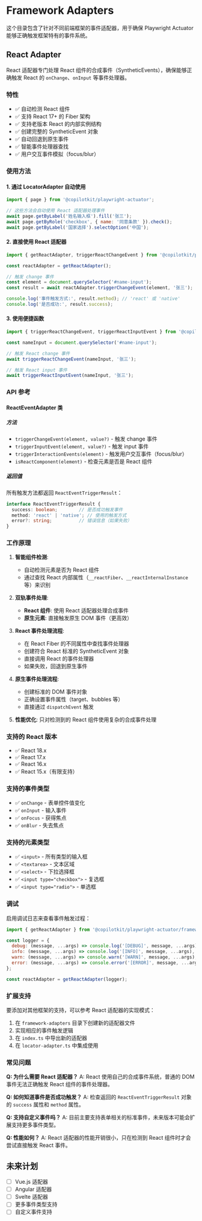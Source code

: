 # Framework Adapters

这个目录包含了针对不同前端框架的事件适配器，用于确保 Playwright Actuator 能够正确触发框架特有的事件系统。

## React Adapter

React 适配器专门处理 React 组件的合成事件（SyntheticEvents），确保能够正确触发 React 的 `onChange`、`onInput` 等事件处理器。

### 特性

- ✅ 自动检测 React 组件
- ✅ 支持 React 17+ 的 Fiber 架构
- ✅ 支持老版本 React 的内部实例结构
- ✅ 创建完整的 SyntheticEvent 对象
- ✅ 自动回退到原生事件
- ✅ 智能事件处理器查找
- ✅ 用户交互事件模拟（focus/blur）

### 使用方法

#### 1. 通过 LocatorAdapter 自动使用

```javascript
import { page } from '@copilotkit/playwright-actuator';

// 这些方法会自动使用 React 适配器处理事件
await page.getByLabel('姓名输入框').fill('张三');
await page.getByRole('checkbox', { name: '同意条款' }).check();
await page.getByLabel('国家选择').selectOption('中国');
```

#### 2. 直接使用 React 适配器

```javascript
import { getReactAdapter, triggerReactChangeEvent } from '@copilotkit/playwright-actuator/framework-adapters';

const reactAdapter = getReactAdapter();

// 触发 change 事件
const element = document.querySelector('#name-input');
const result = await reactAdapter.triggerChangeEvent(element, '张三');

console.log('事件触发方式:', result.method); // 'react' 或 'native'
console.log('是否成功:', result.success);
```

#### 3. 使用便捷函数

```javascript
import { triggerReactChangeEvent, triggerReactInputEvent } from '@copilotkit/playwright-actuator/framework-adapters';

const nameInput = document.querySelector('#name-input');

// 触发 React change 事件
await triggerReactChangeEvent(nameInput, '张三');

// 触发 React input 事件
await triggerReactInputEvent(nameInput, '张三');
```

### API 参考

#### ReactEventAdapter 类

##### 方法

- `triggerChangeEvent(element, value?)` - 触发 change 事件
- `triggerInputEvent(element, value?)` - 触发 input 事件
- `triggerInteractionEvents(element)` - 触发用户交互事件（focus/blur）
- `isReactComponent(element)` - 检查元素是否是 React 组件

##### 返回值

所有触发方法都返回 `ReactEventTriggerResult`：

```typescript
interface ReactEventTriggerResult {
  success: boolean;        // 是否成功触发事件
  method: 'react' | 'native'; // 使用的触发方式
  error?: string;          // 错误信息（如果失败）
}
```

### 工作原理

1. **智能组件检测**: 
   - 自动检测元素是否为 React 组件
   - 通过查找 React 内部属性（`__reactFiber`、`__reactInternalInstance` 等）来识别

2. **双轨事件处理**:
   - **React 组件**: 使用 React 适配器处理合成事件
   - **原生元素**: 直接触发原生 DOM 事件（更高效）

3. **React 事件处理流程**:
   - 在 React Fiber 的不同属性中查找事件处理器
   - 创建符合 React 标准的 SyntheticEvent 对象
   - 直接调用 React 的事件处理器
   - 如果失败，回退到原生事件

4. **原生事件处理流程**:
   - 创建标准的 DOM 事件对象
   - 正确设置事件属性（target、bubbles 等）
   - 直接通过 `dispatchEvent` 触发

5. **性能优化**: 只对检测到的 React 组件使用复杂的合成事件处理

### 支持的 React 版本

- ✅ React 18.x
- ✅ React 17.x
- ✅ React 16.x
- ✅ React 15.x（有限支持）

### 支持的事件类型

- ✅ `onChange` - 表单控件值变化
- ✅ `onInput` - 输入事件
- ✅ `onFocus` - 获得焦点
- ✅ `onBlur` - 失去焦点

### 支持的元素类型

- ✅ `<input>` - 所有类型的输入框
- ✅ `<textarea>` - 文本区域
- ✅ `<select>` - 下拉选择框
- ✅ `<input type="checkbox">` - 复选框
- ✅ `<input type="radio">` - 单选框

### 调试

启用调试日志来查看事件触发过程：

```javascript
import { getReactAdapter } from '@copilotkit/playwright-actuator/framework-adapters';

const logger = {
  debug: (message, ...args) => console.log('[DEBUG]', message, ...args),
  info: (message, ...args) => console.log('[INFO]', message, ...args),
  warn: (message, ...args) => console.warn('[WARN]', message, ...args),
  error: (message, ...args) => console.error('[ERROR]', message, ...args)
};

const reactAdapter = getReactAdapter(logger);
```

### 扩展支持

要添加对其他框架的支持，可以参考 React 适配器的实现模式：

1. 在 `framework-adapters` 目录下创建新的适配器文件
2. 实现相应的事件触发逻辑
3. 在 `index.ts` 中导出新的适配器
4. 在 `locator-adapter.ts` 中集成使用

### 常见问题

**Q: 为什么需要 React 适配器？**
A: React 使用自己的合成事件系统，普通的 DOM 事件无法正确触发 React 组件的事件处理器。

**Q: 如何知道事件是否成功触发？**
A: 检查返回的 `ReactEventTriggerResult` 对象的 `success` 属性和 `method` 属性。

**Q: 支持自定义事件吗？**
A: 目前主要支持表单相关的标准事件，未来版本可能会扩展支持更多事件类型。

**Q: 性能如何？**
A: React 适配器的性能开销很小，只在检测到 React 组件时才会尝试直接触发 React 事件。

## 未来计划

- [ ] Vue.js 适配器
- [ ] Angular 适配器  
- [ ] Svelte 适配器
- [ ] 更多事件类型支持
- [ ] 自定义事件支持
